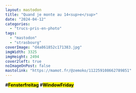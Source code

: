 ```yaml
---
layout: mastodon
title: "Quand je monte au 14<sup>e</sup>"
date: "2024-04-12"
categories: 
  - "trucs-pris-en-photo"
tags: 
  - "mastodon"
  - "strasbourg"
coverImage: "d4a861852c171383.jpg"
imgWidth: 3325
imgHeight: 2494
cover2left: true
noImageOnPost: false
mastolink: "https://mamot.fr/@zemoko/112259108662789851"
---
```


<strong>#<mark lang="de">Fensterfreitag</mark> #<mark lang="en">WindowFriday</mark></strong>

